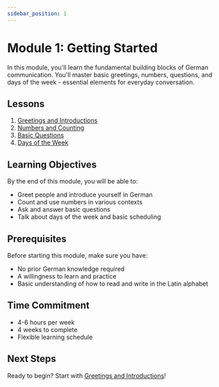 ```yaml
---
sidebar_position: 1
---
```


# Module 1: Getting Started

In this module, you'll learn the fundamental building blocks of German communication. You'll master basic greetings, numbers, questions, and days of the week - essential elements for everyday conversation.

## Lessons

1. [Greetings and Introductions](./greetings)
2. [Numbers and Counting](./numbers)
3. [Basic Questions](./questions)
4. [Days of the Week](./days-of-week)

## Learning Objectives

By the end of this module, you will be able to:
- Greet people and introduce yourself in German
- Count and use numbers in various contexts
- Ask and answer basic questions
- Talk about days of the week and basic scheduling

## Prerequisites

Before starting this module, make sure you have:
- No prior German knowledge required
- A willingness to learn and practice
- Basic understanding of how to read and write in the Latin alphabet

## Time Commitment

- 4-6 hours per week
- 4 weeks to complete
- Flexible learning schedule

## Next Steps

Ready to begin? Start with [Greetings and Introductions](./greetings)! 